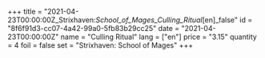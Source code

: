 +++
title = "2021-04-23T00:00:00Z_Strixhaven:_School_of_Mages_Culling_Ritual_[en]_false"
id = "8f6f91d3-cc07-4a42-99a0-5fb83b29cc25"
date = "2021-04-23T00:00:00Z"
name = "Culling Ritual"
lang = ["en"]
price = "3.15"
quantity = 4
foil = false
set = "Strixhaven: School of Mages"
+++
